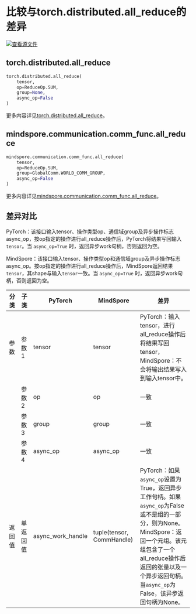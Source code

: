 # 比较与torch.distributed.all_reduce的差异

[![查看源文件](https://mindspore-website.obs.cn-north-4.myhuaweicloud.com/website-images/r2.4.10/resource/_static/logo_source.svg)](https://gitee.com/mindspore/docs/blob/r2.4.10/docs/mindspore/source_zh_cn/note/api_mapping/pytorch_diff/all_reduce.md)

## torch.distributed.all_reduce

```python
torch.distributed.all_reduce(
    tensor,
    op=ReduceOp.SUM,
    group=None,
    async_op=False
)
```

更多内容详见[torch.distributed.all_reduce](https://pytorch.org/docs/1.8.1/distributed.html#torch.distributed.all_reduce)。

## mindspore.communication.comm_func.all_reduce

```python
mindspore.communication.comm_func.all_reduce(
    tensor,
    op=ReduceOp.SUM,
    group=GlobalComm.WORLD_COMM_GROUP,
    async_op=False
)
```

更多内容详见[mindspore.communication.comm_func.all_reduce](https://www.mindspore.cn/docs/zh-CN/r2.4.10/api_python/communication/mindspore.communication.comm_func.all_reduce.html#mindspore.communication.comm_func.all_reduce)。

## 差异对比

PyTorch：该接口输入tensor、操作类型op、通信域group及异步操作标志async_op，按op指定的操作进行all_reduce操作后，PyTorch将结果写回输入`tensor`。当 `async_op=True` 时，返回异步work句柄，否则返回为空。

MindSpore：该接口输入tensor、操作类型op和通信域group及异步操作标志async_op。按op指定的操作进行all_reduce操作后，MindSpore返回结果`tensor`，其shape与输入`tensor`一致。当 `async_op=True` 时，返回异步work句柄，否则返回为空。

| 分类 | 子类   |PyTorch | MindSpore                 | 差异                                                                                                                                                                  |
|----|------| --- |---------------------------|---------------------------------------------------------------------------------------------------------------------------------------------------------------------|
| 参数 | 参数1  | tensor | tensor                    | PyTorch：输入tensor，进行all_reduce操作后将结果写回tensor，MindSpore：不会将输出结果写入到输入tensor中。                                                                                          |
|    | 参数2  | op | op                        | 一致                                                                                                                                                                  |
|    | 参数3  | group | group                     | 一致                                                                                                                                                                  |
|    | 参数4  | async_op | async_op                  | 一致                                                                                                                                                                  |
| 返回值 | 单返回值 | async_work_handle | tuple(tensor, CommHandle) | PyTorch：如果`async_op`设置为 True，返回异步工作句柄。如果`async_op`为False或不是组的一部分，则为None。</br> MindSpore：返回一个元组。该元组包含了一个all_reduce操作后返回的张量以及一个异步返回句柄。当`async_op`为False，该异步返回句柄为None。 |
